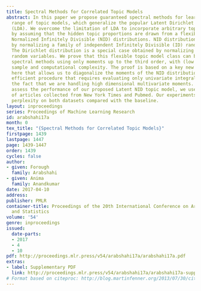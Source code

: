 ```yaml
---
title: Spectral Methods for Correlated Topic Models
abstract: In this paper we propose guaranteed spectral methods for learning a broad
  range of topic models, which generalize the popular Latent Dirichlet Allocation
  (LDA). We overcome the limitation of LDA to incorporate arbitrary topic correlations,
  by assuming that the hidden topic proportions are drawn from a flexible class of
  Normalized Infinitely Divisible (NID) distributions. NID distributions are generated
  by normalizing a family of independent Infinitely Divisible (ID) random variables.
  The Dirichlet distribution is a special case obtained by normalizing a set of Gamma
  random variables. We prove that this flexible topic model class can be learnt via
  spectral methods using only moments up to the third order, with (low order) polynomial
  sample and computational complexity. The proof is based on a key new technique derived
  here that allows us to diagonalize the moments of the NID distribution through an
  efficient procedure that requires evaluating only univariate integrals, despite
  the fact that we are handling high dimensional multivariate moments. In order to
  assess the performance of our proposed Latent NID topic model, we use two real datasets
  of articles collected from New York Times and Pubmed. Our experiments yield improved
  perplexity on both datasets compared with the baseline.
layout: inproceedings
series: Proceedings of Machine Learning Research
id: arabshahi17a
month: 0
tex_title: "{Spectral Methods for Correlated Topic Models}"
firstpage: 1439
lastpage: 1447
page: 1439-1447
order: 1439
cycles: false
author:
- given: Forough
  family: Arabshahi
- given: Anima
  family: Anandkumar
date: 2017-04-10
address: 
publisher: PMLR
container-title: Proceedings of the 20th International Conference on Artificial Intelligence
  and Statistics
volume: '54'
genre: inproceedings
issued:
  date-parts:
  - 2017
  - 4
  - 10
pdf: http://proceedings.mlr.press/v54/arabshahi17a/arabshahi17a.pdf
extras:
- label: Supplementary PDF
  link: http://proceedings.mlr.press/v54/arabshahi17a/arabshahi17a-supp.pdf
# Format based on citeproc: http://blog.martinfenner.org/2013/07/30/citeproc-yaml-for-bibliographies/
---
```

